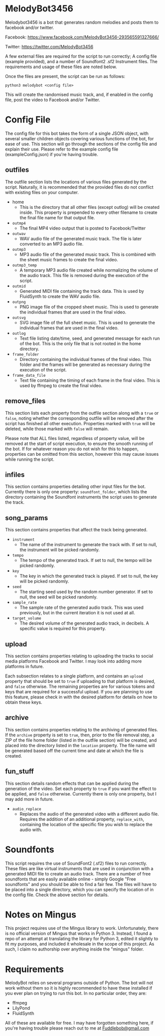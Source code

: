 # MelodyBot3456
Melodybot3456 is a bot that generates random melodies and posts them to facebook and/or twitter.

Facebook: https://www.facebook.com/MelodyBot3456-293565591327666/

Twitter: https://twitter.com/MelodyBot3456

A few external files are required for the script to run correctly; A config file (example provided), and a number of Soundfont2 .sf2 Instrument files. The requirements and usage of these files are noted below.

Once the files are present, the script can be run as follows:

`python3 melodybot <config file>`

This will create the randomised music track, and, if enabled in the config file, post the video to Facebook and/or Twitter.

# Config File
The config file for this bot takes the form of a single JSON object, with several smaller children objects covering various functions of the bot, for ease of use. This section will go through the sections of the config file and explain their use. Please refer to the example config file (exampleConfig.json) if you're having trouble.

## outfiles
The outfile section lists the locations of various files generated by the script. Naturally, it is recommended that the provided files do not conflict with existing files on your computer.
- home
  - This is the directory that all other files (except outlog) will be created inside. This property is prepended to every other filename to create the final file name for that output file. 
- `outmp4`
  - The final MP4 video output that is posted to Facebook/Twitter
- `outwav`
  - WAV audio file of the generated music track. The file is later converted to an MP3 audio file.
- `outmp3`
  - MP3 audio file of the generated music track. This is combined with the sheet music frames to create the final video.
- `outmp3_temp`
  - A temporary MP3 audio file created while normalizing the volume of the audio track. This file is removed during the execution of the script.
- `outmid`
  - Generated MIDI file containing the track data. This is used by FluidSynth to create the WAV audio file.
- `outpng`
  - PNG image file of the cropped sheet music. This is used to generate the individual frames that are used in the final video.
- `outsvg`
  - SVG image file of the full sheet music. This is used to generate the individual frames that are used in the final video.
- `outlog`
  - Text file listing date/time, seed, and generated message for each run of the bot. This is the only file that is not rooted in the home directory.
- `frame_folder`
  - Directory containing the individual frames of the final video. This folder and the frames will be generated as necessary during the execution of the script.
- `frame_data_file`
  - Text file containing the timing of each frame in the final video. This is used by ffmpeg to create the final video.
  
## remove_files
This section lists each property from the outfile section along with a `true` or `false`, noting whether the corresponding outfile will be removed after the script has finished all other execution. Properties marked with `true` will be deleted, while those marked with `false` will remain.

Please note that ALL files listed, regardless of property value, will be removed at the start of script execution, to ensure the smooth running of the bot. If for whatever reason you do not wish for this to happen, properties can be omitted from this section, however this may cause issues while running the script.

## infiles
This section contains properties detailing other input files for the bot. Currently there is only one property: `soundfont_folder`, which lists the directory containing the Soundfont instruments the script uses to generate the track.

## song_params
This section contains properties that affect the track being generated.
- `instrument`
  - The name of the instrument to generate the track with. If set to null, the instrument will be picked randomly.
- `tempo`
  - The tempo of the generated track. If set to null, the tempo will be picked randomly.
- `key`
  - The key in which the generated track is played. If set to null, the key will be picked randomly.
- `seed`
  - The starting seed used by the random number generator. If set to null, the seed will be picked randomly.
- `sample_rate`
  - The sample rate of the generated audio track. This was used previously, but in the current iteration it is not used at all.
- `target_volume`
  - The desired volume of the generated audio track, in decibels. A specific value is required for this property.

## upload
This section contains properties relating to uploading the tracks to social media platforms Facebook and Twitter. I may look into adding more platforms in future.

Each subsection relates to a single platform, and contains an `upload` property that should be set to `true` if uploading to that platform is desired, and `false` otherwise. The remaining properties are for various tokens and keys that are required for a successful upload. If you are planning to use this feature, please check in with the desired platform for details on how to obtain these keys.

## archive
This section contains properties relating to the archiving of generated files. If the `archive` property is set to `true`, then, prior to the file removal step, a ZIP of the file home folder (listed in the outfile section) will be created, and placed into the directory listed in the `location` property. The file name will be generated based off the current time and date at which the file is created.

## fun_stuff
This section details random effects that can be applied during the generation of the video. Set each property to `true` if you want the effect to be applied, and `false` otherwise. Currently there is only one property, but I may add more in future.
- `audio_replace`
  - Replaces the audio of the generated video with a different audio file. Requires the addition of an additional property, `replace_with`, containing the location of the specific file you wish to replace the audio with.
  
# Soundfonts
This script requires the use of SoundFont2 (.sf2) files to run correctly. These files are like virtual instruments that are used in conjunction with a generated MIDI file to create an audio track. There are a number of free soundfonts that are easily available online - simply Google "Free soundfonts" and you should be able to find a fair few. The files will have to be placed into a single directory, which you can specify the location of in the config file. Check the above section for details.

# Notes on Mingus
This project requires use of the Mingus library to work. Unfortunately, there is no official version of Mingus that works in Python 3. Instead, I found a repo of an attempt at translating the library for Python 3, edited it slightly to fit my purposes, and included it wholesale in the scope of this project. As such, I claim no authorship over anything inside the "mingus" folder.

# Requirements
MelodyBot relies on several programs outside of Python. The bot will not work without them so it is highly recommended to have these installed if you ever plan on trying to run this bot. In no particular order, they are:

* ffmpeg
* LilyPond
* FluidSynth

All of these are available for free. I may have forgotten something here, if you're having trouble please reach out to me at Fuddlebob@gmail.com
